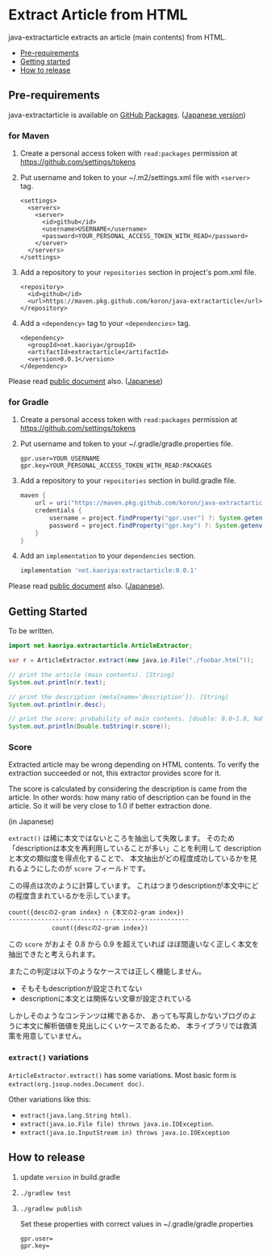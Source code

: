 # Extract Article from HTML

java-extractarticle extracts an article (main contents) from HTML.

* [Pre-requirements](#pre-requirements)
* [Getting started](#getting-started)
* [How to release](#how-to-release)

## Pre-requirements

java-extractarticle is available on [GitHub Packages][gp].
([Japanese version][gp-ja])

[gp]:https://docs.github.com/en/packages
[gp-ja]:https://docs.github.com/ja/packages

### for Maven

1.  Create a personal access token with `read:packages` permission at <https://github.com/settings/tokens>

2.  Put username and token to your ~/.m2/settings.xml file with `<server>` tag.

    ```pom
    <settings>
      <servers>
        <server>
          <id>github</id>
          <username>USERNAME</username>
          <password>YOUR_PERSONAL_ACCESS_TOKEN_WITH_READ</password>
        </server>
      </servers>
    </settings>
    ```

3.  Add a repository to your `repositories` section in project's pom.xml file.

    ```pom
    <repository>
      <id>github</id>
      <url>https://maven.pkg.github.com/koron/java-extractarticle</url>
    </repository>
    ```

4.  Add a `<dependency>` tag to your `<dependencies>` tag.

    ```pom
    <dependency>
      <groupId>net.kaoriya</groupId>
      <artifactId>extractarticle</artifactId>
      <version>0.0.1</version>
    </dependency>
    ```

Please read [public document](https://docs.github.com/en/packages/guides/configuring-apache-maven-for-use-with-github-packages) also. ([Japanese](https://docs.github.com/ja/packages/guides/configuring-apache-maven-for-use-with-github-packages))

### for Gradle

1.  Create a personal access token with `read:packages` permission at <https://github.com/settings/tokens>

2.  Put username and token to your ~/.gradle/gradle.properties file.

    ```
    gpr.user=YOUR_USERNAME
    gpr.key=YOUR_PERSONAL_ACCESS_TOKEN_WITH_READ:PACKAGES
    ```

3.  Add a repository to your `repositories` section in build.gradle file.

    ```groovy
    maven {
        url = uri("https://maven.pkg.github.com/koron/java-extractarticle")
        credentials {
            username = project.findProperty("gpr.user") ?: System.getenv("USERNAME")
            password = project.findProperty("gpr.key") ?: System.getenv("TOKEN")
        }
    }
    ```

4.  Add an `implementation` to your `dependencies` section.

    ```groovy
    implementation 'net.kaoriya:extractarticle:0.0.1'
    ```

Please read [public document](https://docs.github.com/en/packages/guides/configuring-gradle-for-use-with-github-packages) also. ([Japanese](https://docs.github.com/ja/packages/guides/configuring-gradle-for-use-with-github-packages)).

## Getting Started

To be written.

```java
import net.kaoriya.extractarticle.ArticleExtractor;

var r = ArticleExtractor.extract(new java.io.File("./foobar.html"));

// print the article (main contents). [String]
System.out.println(r.text); 

// print the description (meta[name='description']). [String]
System.out.println(r.desc);

// print the score: probability of main contents. [double: 0.0~1.0, NaN]
System.out.println(Double.toString(r.score));
```

### Score

Extracted article may be wrong depending on HTML contents.  To verify the
extraction succeeded or not, this extractor provides score for it.

The score is calculated by considering the description is came from the
article. In other words: how many ratio of description can be found in the
article.  So it will be very close to 1.0 if better extraction done.

(in Japanese)

`extract()` は稀に本文ではないところを抽出して失敗します。
そのため「descriptionは本文を再利用していることが多い」ことを利用して
descriptionと本文の類似度を得点化することで、
本文抽出がどの程度成功しているかを見れるようにしたのが `score` フィールドです。

この得点は次のように計算しています。
これはつまりdescriptionが本文中にどの程度含まれているかを示しています。

```
count({descの2-gram index} ∩ {本文の2-gram index})
--------------------------------------------------
            count({descの2-gram index})
```

この `score` がおよそ 0.8 から 0.9 を超えていれば
ほぼ間違いなく正しく本文を抽出できたと考えられます。

またこの判定は以下のようなケースでは正しく機能しません。

* そもそもdescriptionが設定されてない
* descriptionに本文とは関係ない文章が設定されている

しかしそのようなコンテンツは稀であるか、
あっても写真しかないブログのように本文に解析価値を見出しにくいケースであるため、
本ライブラリでは救済策を用意していません。

### `extract()` variations

`ArticleExtractor.extract()` has some variations.
Most basic form is `extract(org.jsoup.nodes.Document doc)`.

Other variations like this:

* `extract(java.lang.String html)`.
* `extract(java.io.File file) throws java.io.IOException`.
* `extract(java.io.InputStream in) throws java.io.IOException`

## How to release

1. update `version` in build.gradle
2. `./gradlew test`
3. `./gradlew publish`

    Set these properties with correct values in ~/.gradle/gradle.properties

    ```props
    gpr.user=
    gpr.key=
    ```
